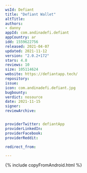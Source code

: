 ```yaml
---
wsId: Defiant
title: "Defiant Wallet"
altTitle: 
authors:
- danny
appId: com.andinadefi.defiant
appCountry: ar
idd: 1559622756
released: 2021-04-07
updated: 2021-11-12
version: "2.0.2+172"
stars: 4.8
reviews: 10
size: 105114624
website: https://defiantapp.tech/
repository: 
issue: 
icon: com.andinadefi.defiant.jpg
bugbounty: 
verdict: nosource
date: 2021-11-15
signer: 
reviewArchive:


providerTwitter: defiantApp
providerLinkedIn: 
providerFacebook: 
providerReddit: 

redirect_from:

---
```


{% include copyFromAndroid.html %}
